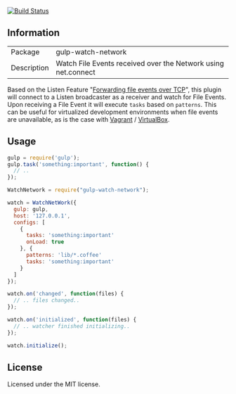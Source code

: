 [![Build Status](https://travis-ci.org/efacilitation/gulp-watch-network.svg?branch=master)](https://travis-ci.org/efacilitation/gulp-watch-network)

## Information

<table>
<tr>
<td>Package</td><td>gulp-watch-network</td>
</tr>
<tr>
<td>Description</td>
<td>Watch File Events received over the Network using net.connect</td>
</tr>
</table>

Based on the Listen Feature "[Forwarding file events over TCP](https://github.com/guard/listen#forwarding-file-events-over-tcp)", this plugin will connect to a Listen broadcaster as a receiver and watch for File Events. Upon receiving a File Event it will execute `tasks` based on `patterns`. This can be useful for virtualized development environments when file events are unavailable, as is the case with [Vagrant](https://github.com/mitchellh/vagrant) / [VirtualBox](https://www.virtualbox.org).

## Usage

```javascript
gulp = require('gulp');
gulp.task('something:important', function() {
  // ..
});

WatchNetwork = require("gulp-watch-network");

watch = WatchNetWork({
  gulp: gulp,
  host: '127.0.0.1',
  configs: [
    {
      tasks: 'something:important'
      onLoad: true
    }, {
      patterns: 'lib/*.coffee'
      tasks: 'something:important'
    }
  ]
});

watch.on('changed', function(files) {
  // .. files changed..
});

watch.on('initialized', function(files) {
  // .. watcher finished initializing..
});

watch.initialize();

```


## License
Licensed under the MIT license.
